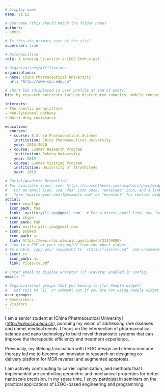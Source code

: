 ```yaml
---
# Display name
name: Yi Li

# Username (this should match the folder name)
authors:
- admin

# Is this the primary user of the site?
superuser: true

# Role/position
role: A Growing Scientist & LEGO Enthusiast 

# Organizations/Affiliations
organizations:
- name: China Pharmaceutical University
  url: "http://www.cpu.edu.cn"

# Short bio (displayed in user profile at end of posts)
bio: My research interests include distributed robotics, mobile computing and programmable matter.

interests:
- Theranostic nanoplatform
- Non-lysosomal pathway
- Multi-drug resistance

education:
  courses:
  - course: B.S. in Pharmaceutical Science
    institution: China Pharmaceutical University
    year: 2016-2020
  - course: Summer Research Program
    institution: Peking University
    year: 2019
  - course: Summer Visiting Program
    institution: University of StrathClyde
    year: 2018

# Social/Academic Networking
# For available icons, see: https://sourcethemes.com/academic/docs/widgets/#icons
#   For an email link, use "fas" icon pack, "envelope" icon, and a link in the
#   form "mailto:your-email@example.com" or "#contact" for contact widget.
social:
- icon: envelope
  icon_pack: fas
  link: 'mailto:yili.cpu@gmail.com'  # For a direct email link, use "mailto:test@example.org".
- icon: skype
  icon_pack: fab
  link: mailto:yili.cpu@gmail.com
- icon: pubmed
  icon_pack: ai
  link: https://www.ncbi.nlm.nih.gov/pubmed/31249880/
# Link to a PDF of your resume/CV from the About widget.
# To enable, copy your resume/CV to `static/files/cv.pdf` and uncomment the lines below.  
- icon: cv
  icon_pack: ai
  link: files/cv.pdf

# Enter email to display Gravatar (if Gravatar enabled in Config)
email: ""
  
# Organizational groups that you belong to (for People widget)
#   Set this to `[]` or comment out if you are not using People widget.  
user_groups:
- Researchers
- Visitors
---
```


I am a senior student at [China Pharmaceutical University] (http://www.cpu.edu.cn), pursuing my vision of addressing rare diseases and unmet medical needs. I focus on the intersection of pharmaceutical science and nano technology to build novel theranostic systems that can improve the therapeutic efficiency and treatment experience.

Previously, my lifelong fascination with LEGO design and chemo-immune therapy led me to become an innovator in research on designing co-delivery platform for MDR reversal and augmented apoptosis.

I am actively contributing to carrier optimization, and methods that I implemented are controlling geometric and mechanical properties for better nanoscale precision. In my spare time, I enjoy participat in seminars on the practical applications of LEGO-based engineering and programming.

